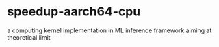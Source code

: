 # speedup-aarch64-cpu
a computing kernel implementation in ML inference framework aiming at theoretical limit
